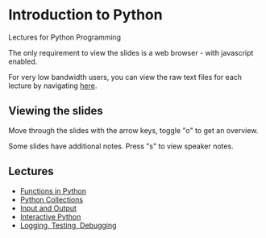 # Introduction to Python

Lectures for Python Programming

The only requirement to view the slides is a web browser - with javascript enabled.

For very low bandwidth users, you can view the raw text files for each lecture
by navigating [here](https://github.com/uea-teaching/python-introduction/).


## Viewing the slides

Move through the slides with the arrow keys, toggle "o" to get an overview.

Some slides have additional notes. Press "s" to view speaker notes.


## Lectures

* [Functions in Python](lectures/functions/)
* [Python Collections](lectures/collections/)
* [Input and Output](lectures/input-output/)
* [Interactive Python](lectures/interactive-python/)
* [Logging, Testing, Debugging](lectures/log-test-debug/)
